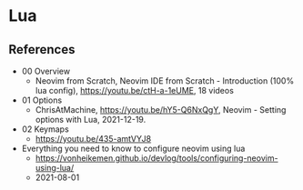 # Lua

## References

* 00 Overview
  * Neovim from Scratch, Neovim IDE from Scratch - Introduction (100% lua config), https://youtu.be/ctH-a-1eUME, 18 videos
* 01 Options
  * ChrisAtMachine, https://youtu.be/hY5-Q6NxQgY, Neovim - Setting options with Lua, 2021-12-19.
* 02 Keymaps
  * https://youtu.be/435-amtVYJ8
* Everything you need to know to configure neovim using lua
  * https://vonheikemen.github.io/devlog/tools/configuring-neovim-using-lua/
  * 2021-08-01
